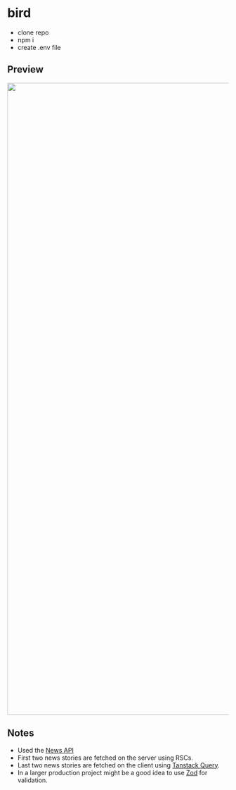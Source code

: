 # bird

- clone repo
- npm i
- create .env file

## Preview

<p align="center">
  <img width="1436" height="" src="./public/assets/readme/bird_preview.gif">
</p>

## Notes

- Used the [News API](https://newsapi.org/)
- First two news stories are fetched on the server using RSCs.
- Last two news stories are fetched on the client using [Tanstack Query](https://tanstack.com/query/latest).
- In a larger production project might be a good idea to use [Zod](https://zod.dev/) for validation.

